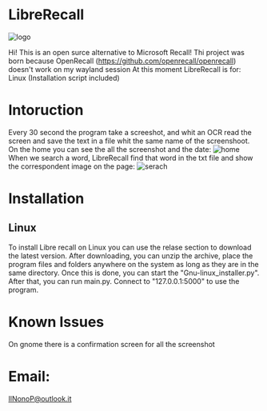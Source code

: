# LibreRecall
![logo](https://github.com/IlNonoP/LibreRecall/assets/172937845/798030f6-af36-4c81-bf69-e86b3ee37ab2)

Hi! This is an open surce alternative to Microsoft Recall!
Thi project was born because OpenRecall (https://github.com/openrecall/openrecall) doesn't work on my wayland session
At this moment LibreRecall is for:
Linux (Installation script included)
# Intoruction
Every 30 second the program take a screeshot, and whit an OCR read the screen and save the text in a file whit the same name of the screenshoot. On the home you can see the all the screenshot and the date:
![home](https://github.com/IlNonoP/LibreRecall/assets/172937845/cb03c9eb-b3d2-416b-8e1e-7ac641e6aaa0)
When we search a word, LibreRecall find that word in the txt file and show the correspondent image on the page:
![serach](https://github.com/IlNonoP/LibreRecall/assets/172937845/5968d16d-3442-4287-8cc9-cce78e9a3e24)

# Installation
## Linux
To install Libre recall on Linux you can use the relase section to download the latest version. After downloading, you can unzip the archive, place the program files and folders anywhere on the system as long as they are in the same directory. Once this is done, you can start the "Gnu-linux_installer.py". After that, you can run main.py. Connect to "127.0.0.1:5000" to use the program.

# Known Issues
On gnome there is a confirmation screen for all the screenshot

# Email:
IlNonoP@outlook.it



